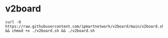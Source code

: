 # v2board







```shell
curl -O https://raw.githubusercontent.com/ipmartnetwork/v2board/main/v2board.sh && chmod +x ./v2board.sh && ./v2board.sh
```
